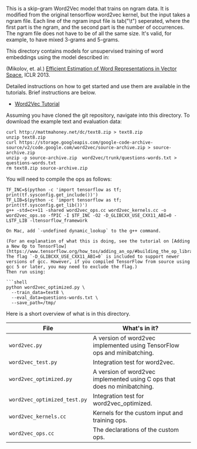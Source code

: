 This is a skip-gram Word2Vec model that trains on ngram data. It is modified from the
original tensorflow word2vec kernel, but the input takes a ngram file. Each line of the ngram input file
is tab("\t") seperated, where the first part is the ngram, and the second part is the number of occurrences.
The ngram file does not have to be of all the same size. It's valid, for example, to have mixed 3-grams and
5-grams.

This directory contains models for unsupervised training of word embeddings
using the model described in:

(Mikolov, et. al.) [Efficient Estimation of Word Representations in Vector Space](http://arxiv.org/abs/1301.3781),
ICLR 2013.

Detailed instructions on how to get started and use them are available in the
tutorials. Brief instructions are below.

* [Word2Vec Tutorial](http://tensorflow.org/tutorials/word2vec)

Assuming you have cloned the git repository, navigate into this directory. To download the example text and evaluation data:

```shell
curl http://mattmahoney.net/dc/text8.zip > text8.zip
unzip text8.zip
curl https://storage.googleapis.com/google-code-archive-source/v2/code.google.com/word2vec/source-archive.zip > source-archive.zip
unzip -p source-archive.zip  word2vec/trunk/questions-words.txt > questions-words.txt
rm text8.zip source-archive.zip
```

You will need to compile the ops as follows:

```shell
TF_INC=$(python -c 'import tensorflow as tf; print(tf.sysconfig.get_include())')
TF_LIB=$(python -c 'import tensorflow as tf; print(tf.sysconfig.get_lib())')
g++ -std=c++11 -shared word2vec_ops.cc word2vec_kernels.cc -o word2vec_ops.so -fPIC -I $TF_INC -O2 -D_GLIBCXX_USE_CXX11_ABI=0 -L$TF_LIB -ltensorflow_framework

On Mac, add `-undefined dynamic_lookup` to the g++ command.

(For an explanation of what this is doing, see the tutorial on [Adding a New Op to TensorFlow](https://www.tensorflow.org/how_tos/adding_an_op/#building_the_op_library). The flag `-D_GLIBCXX_USE_CXX11_ABI=0` is included to support newer versions of gcc. However, if you compiled TensorFlow from source using gcc 5 or later, you may need to exclude the flag.)
Then run using:

```shell
python word2vec_optimized.py \
  --train_data=text8 \
  --eval_data=questions-words.txt \
  --save_path=/tmp/
```

Here is a short overview of what is in this directory.

File | What's in it?
--- | ---
`word2vec.py` | A version of word2vec implemented using TensorFlow ops and minibatching.
`word2vec_test.py` | Integration test for word2vec.
`word2vec_optimized.py` | A version of word2vec implemented using C ops that does no minibatching.
`word2vec_optimized_test.py` | Integration test for word2vec_optimized.
`word2vec_kernels.cc` | Kernels for the custom input and training ops.
`word2vec_ops.cc` | The declarations of the custom ops.
